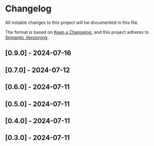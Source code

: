# Changelog
All notable changes to this project will be documented in this file.

The format is based on [Keep a Changelog](https://keepachangelog.com/en/1.0.0/),
and this project adheres to [Semantic Versioning](https://semver.org/spec/v2.0.0.html).

## [0.9.0] - 2024-07-16


## [0.7.0] - 2024-07-12


## [0.6.0] - 2024-07-11


## [0.5.0] - 2024-07-11


## [0.4.0] - 2024-07-11


## [0.3.0] - 2024-07-11

